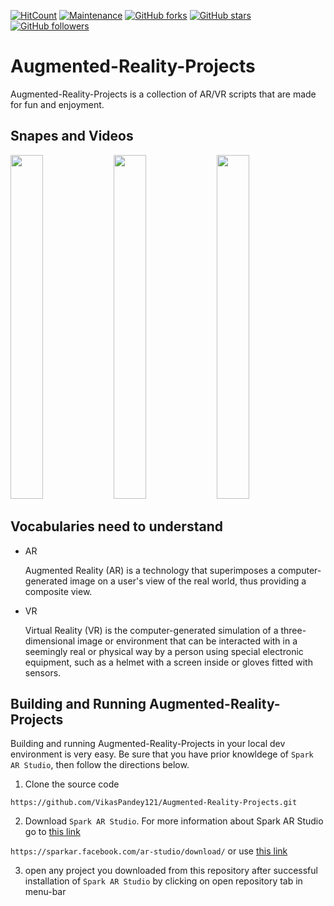 [![HitCount](http://hits.dwyl.io/VikasPandey121/Augmented-Reality-Projects.svg)](http://hits.dwyl.io/VikasPandey121/Augmented-Reality-Projects)
[![Maintenance](https://img.shields.io/badge/Maintained%3F-yes-green.svg)](https://github.com/VikasPandey121/Augmented-Reality-Projects/graphs/commit-activity)
[![GitHub forks](https://img.shields.io/github/forks/VikasPandey121/Augmented-Reality-Projects.svg?style=social&label=Fork&maxAge=2592000)](https://GitHub.com/VikasPandey121/Augmented-Reality-Projects/network/)
[![GitHub stars](https://img.shields.io/github/stars/VikasPandey121/Augmented-Reality-Projects.svg?style=social&label=Star&maxAge=2592000)](https://GitHub.com/VikasPandey121/Augmented-Reality-Projects/stargazers/)
[![GitHub followers](https://img.shields.io/github/followers/VikasPandey121.svg?style=social&label=Follow&maxAge=2592000)](https://github.com/VikasPandey121?tab=followers)



# Augmented-Reality-Projects
Augmented-Reality-Projects is a collection of AR/VR scripts that are made for fun and enjoyment.

## Snapes and Videos

<img src="Documentation%20src/gifs/Distortion.gif" height='550' width="32%"> <img src="Documentation%20src/gifs/Dr.Strange.gif" height='550' width="32%"> <img src="Documentation%20src/gifs/Joker.gif" height='550' width="32%">

## Vocabularies need to understand

 * AR
 
   Augmented Reality (AR) is a technology that superimposes a computer-generated image on a user's view of the real world, thus providing a composite view.

* VR
 
   Virtual Reality (VR) is the computer-generated simulation of a three-dimensional image or environment that can be interacted with in a seemingly real or physical way by a person using special electronic equipment, such as a helmet with a screen inside or gloves fitted with sensors.

## Building and Running Augmented-Reality-Projects
Building and running Augmented-Reality-Projects in your local dev environment is very easy. Be sure that you have prior knowldege of `Spark AR Studio`, then follow the directions below. 
 1. Clone the source code

 `https://github.com/VikasPandey121/Augmented-Reality-Projects.git`


2. Download `Spark AR Studio`. For more information about Spark AR Studio go to [this link](https://sparkar.facebook.com/ar-studio/learn/documentation/guides)

 `https://sparkar.facebook.com/ar-studio/download/` or use [this link](https://sparkar.facebook.com/ar-studio/download/)
 
 3. open any project you downloaded from this repository after successful installation of `Spark AR Studio` by clicking on open repository tab in menu-bar

